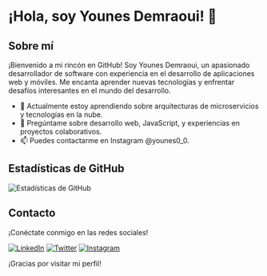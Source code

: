 # ¡Hola, soy Younes Demraoui! 👋

## Sobre mí

¡Bienvenido a mi rincón en GitHub! Soy Younes Demraoui, un apasionado desarrollador de software con experiencia en el desarrollo de aplicaciones web y móviles. Me encanta aprender nuevas tecnologías y enfrentar desafíos interesantes en el mundo del desarrollo.

- 🌱 Actualmente estoy aprendiendo sobre arquitecturas de microservicios y tecnologías en la nube.
- 💬 Pregúntame sobre desarrollo web, JavaScript, y experiencias en proyectos colaborativos.
- 📫 Puedes contactarme en Instagram @younes0_0.

## Estadísticas de GitHub

![Estadísticas de GitHub](https://github-readme-stats.vercel.app/api?username=Younes0-0&show_icons=true&hide=contribs,prs)

## Contacto

¡Conéctate conmigo en las redes sociales!

[![LinkedIn](https://img.shields.io/badge/LinkedIn-YounesDemraoui-blue)](https://www.linkedin.com/in/younesdemraoui/)
[![Twitter](https://img.shields.io/badge/Twitter-YounesDev-blue)](https://twitter.com/YounesDev)
[![Instagram](https://img.shields.io/badge/Instagram-younes0__0-orange)](https://www.instagram.com/younes0_0/)

¡Gracias por visitar mi perfil!



<!---
Younes0-0/Younes0-0 is a ✨ special ✨ repository because its `README.md` (this file) appears on your GitHub profile.
You can click the Preview link to take a look at your changes.
--->
